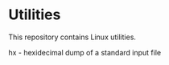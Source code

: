 # Utilities

This repository contains Linux utilities.

hx - hexidecimal dump of a standard input file

